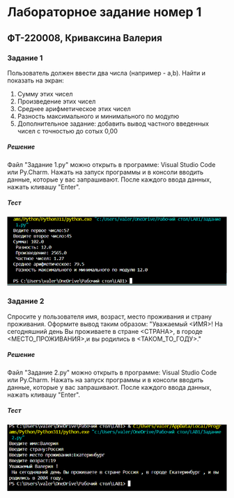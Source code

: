 # Лабораторное задание номер 1
## ФТ-220008, Криваксина Валерия
### Задание 1
Пользователь должен ввести два числа (например - a,b). Найти и показать на экран: 
1. Сумму этих чисел 
2. Произведение этих чисел
3. Среднее арифметическое этих чисел 
4. Разность максимального и минимального по модулю
5. Дополнительное задание: добавить вывод частного введенных чисел с точностью до сотых 0,00
##### Решение 
Файл "Задание 1.py" можно открыть в программе: Visual Studio Code или Py.Charm. Нажать на запуск программы и в консоли вводить данные, которые у вас запрашивают. После каждого ввода данных, нажать кливашу "Enter".
##### Тест
![Тест](https://github.com/Valeria2601/LAB1/blob/main/%D0%97%D0%B0%D0%B4%D0%B0%D0%BD%D0%B8%D0%B5%201.png)


### Задание 2
Спросите у пользователя имя, возраст, место проживания и страну проживания. Оформите вывод таким образом:
"Уважаемый <ИМЯ>!
На сегодняшний день Вы проживаете в стране <СТРАНА>, в городе <МЕСТО_ПРОЖИВАНИЯ>,и вы родились в <ТАКОМ_ТО_ГОДУ>."
##### Решение 
Файл "Задание 2.py" можно открыть в программе: Visual Studio Code или Py.Charm. Нажать на запуск программы и в консоли вводить данные, которые у вас запрашивают. После каждого ввода данных, нажать кливашу "Enter".
##### Тест
![Тест](https://github.com/Valeria2601/LAB1/blob/main/%D0%97%D0%B0%D0%B4%D0%B0%D0%BD%D0%B8%D0%B5%202.png)

